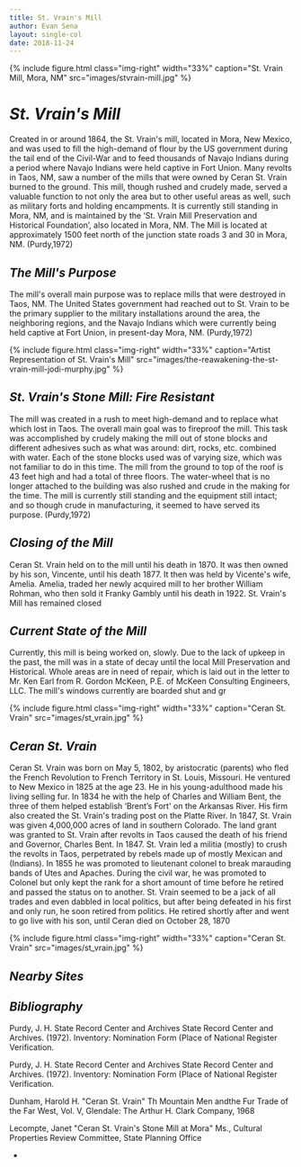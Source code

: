 ```yaml
---
title: St. Vrain's Mill
author: Evan Sena
layout: single-col
date: 2018-11-24
---
```


{% include figure.html
  class="img-right"
  width="33%"
  caption="St. Vrain Mill, Mora, NM"
  src="images/stvrain-mill.jpg"
%}

# *St. Vrain's Mill*
 Created in or around 1864, the St. Vrain's mill, located in Mora, New Mexico, and was used to fill the high-demand of flour by the US government during the tail end of the Civil-War and to feed thousands of Navajo Indians during a period where Navajo Indians were held captive in Fort Union. Many revolts in Taos, NM, saw a number of the mills that were owned by Ceran St. Vrain burned to the ground. This mill, though rushed and crudely made, served a valuable function to not only the area but to other useful areas as well, such as military forts and holding encampments.  It is currently still standing in Mora, NM, and is maintained by the ‘St. Vrain Mill Preservation and Historical Foundation’, also located in Mora, NM. The Mill is located at approximately 1500 feet north of the junction state roads 3 and 30 in Mora, NM. (Purdy,1972)

## *The Mill's Purpose*
 The mill's overall main purpose was to replace mills that were destroyed in Taos, NM. The United States government had reached out to St. Vrain to be the primary supplier to the military installations around the area, the neighboring regions, and the Navajo Indians which were currently being held captive at Fort Union, in present-day Mora, NM. (Purdy,1972)
 
 {% include figure.html
  class="img-right"
  width="33%"
  caption="Artist Representation of St. Vrain's Mill"
  src="images/the-reawakening-the-st-vrain-mill-jodi-murphy.jpg"
%}
          
## *St. Vrain's Stone Mill: Fire Resistant*
 The mill was created in a rush to meet high-demand and to replace what which lost in Taos. The overall main goal was to fireproof the mill. This task was accomplished by crudely making the mill out of stone blocks and different adhesives such as what was around: dirt, rocks, etc. combined with water. Each of the stone blocks used was of varying size, which was not familiar to do in this time.  The mill from the ground to top of the roof is 43 feet high and had a total of three floors. The water-wheel that is no longer attached to the building was also rushed and crude in the making for the time. The mill is currently still standing and the equipment still intact; and so though crude in manufacturing, it seemed to have served its purpose. (Purdy,1972)

## *Closing of the Mill*
 Ceran St. Vrain held on to the mill until his death in 1870. It was then owned by his son, Vincente, until his death 1877. It then
 was held by Vicente's wife, Amelia. Amelia, traded her newly acquired mill to her brother William Rohman, who then sold it Franky Gambly until his death in 1922. St. Vrain's Mill has remained closed 

## *Current State of the Mill*
Currently, this mill is being worked on, slowly. Due to the lack of upkeep in the past, the mill was in a state of decay until the local Mill Preservation and Historical. Whole areas are in need of repair, which is laid out in the letter to Mr. Ken Earl from R. Gordon McKeen, P.E. of McKeen Consulting Engineers, LLC. The mill's windows currently are boarded shut and gr 


{% include figure.html
  class="img-right"
  width="33%"
  caption="Ceran St. Vrain"
  src="images/st_vrain.jpg"
%}
 ## *Ceran St. Vrain*
  Ceran St. Vrain was born on May 5, 1802, by aristocratic (parents) who fled the French Revolution to French Territory in St. Louis, Missouri. He ventured to New Mexico in 1825 at the age 23. He in his young-adulthood made his living selling fur. In 1834 he with the help of Charles and William Bent, the three of them helped establish ‘Brent’s Fort' on the Arkansas River. His firm also created the St. Vrain's trading post on the Platte River. In 1847, St. Vrain was given 4,000,000 acres of land in southern Colorado. The land grant was granted to St. Vrain after revolts in Taos caused the death of his friend and Governor, Charles Bent. In 1847. St. Vrain led a militia (mostly) to crush the revolts in Taos, perpetrated by rebels made up of mostly Mexican and (Indians). In 1855 he was promoted to lieutenant colonel to break marauding bands of Utes and Apaches. During the civil war, he was promoted to Colonel but only kept the rank for a short amount of time before he retired and passed the status on to another. St. Vrain seemed to be a jack of all trades and even dabbled in local politics, but after being defeated in his first and only run, he soon retired from politics. He retired shortly after and went to go live with his son, until Ceran died on October 28, 1870
  
 {% include figure.html
  class="img-right"
  width="33%"
  caption="Ceran St. Vrain"
  src="images/st_vrain.jpg"
%}


## *Nearby Sites*



## *Bibliography*

Purdy, J. H.  State Record Center and Archives
       State Record Center and Archives. (1972). Inventory: Nomination Form (Place of
       National Register Verification.

 Purdy, J. H.  State Record Center and Archives
       State Record Center and Archives. (1972). Inventory: Nomination Form (Place of
       National Register Verification.

Dunham, Harold H. "Ceran St. Vrain" Th Mountain Men andthe Fur Trade of the Far West, 
  Vol. V, Glendale: The Arthur H. Clark Company, 1968
  
 Lecompte, Janet "Ceran St. Vrain's Stone Mill at Mora"  Ms., Cultural Properties Review Committee, 
  State Planning Office
       
 -

